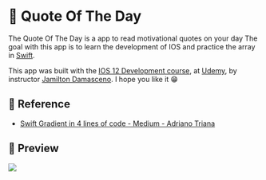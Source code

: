 # :book: Quote Of The Day

The Quote Of The Day is a app to read motivational quotes on your day The goal with this app is to learn the development of IOS and practice the array in [Swift](https://developer.apple.com/swift/).

This app was built with the [IOS 12 Development course](https://www.udemy.com/course/curso-desenvolvimento-ios/), at [Udemy](https://www.udemy.com/), by instructor [Jamilton Damasceno](https://www.udemy.com/user/jamiltondamasceno/). I hope you like it :grin:

## :pencil: Reference

- [Swift Gradient in 4 lines of code - Medium - Adriano Triana](https://medium.com/better-programming/swift-gradient-in-4-lines-of-code-6f81809da741)


## :newspaper: Preview

![](https://cdn.discordapp.com/attachments/576875163686010911/734929443226779769/Gravacao_de_Tela_2020-07-20_as_21.21.10.gif)
